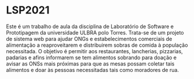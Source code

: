 # LSP2021
Este é um trabalho de aula da disciplina de Laboratório de Software e Prototipagem da universidade ULBRA polo Torres. 
Trata-se de um projeto de sistema web para ajudar ONGs e estabelecimentos comerciais de alimentação a reaproveitarem e distribuirem sobras de comida à população necessitada. O objetivo é permitir aos restaurantes, lancherias, pizzarias, padarias e afins informarem se tem alimentos sobrando para doação e avisar as ONSs mais próximas para que as mesas possam coletar tais alimentos e doar às pessoas necessitadas tais como moradores de rua.
